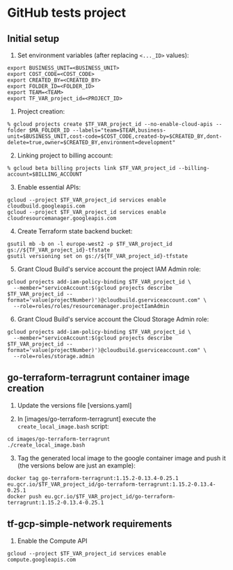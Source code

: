 GitHub tests project
====================

Initial setup
-------------

1. Set environment variables (after replacing `<..._ID>` values):

```shell script
export BUSINESS_UNIT=<BUSINESS_UNIT>
export COST_CODE=<COST_CODE>
export CREATED_BY=<CREATED_BY>
export FOLDER_ID=<FOLDER_ID>
export TEAM=<TEAM>
export TF_VAR_project_id=<PROJECT_ID>
```
1. Project creation:

```
% gcloud projects create $TF_VAR_project_id --no-enable-cloud-apis --folder $MA_FOLDER_ID --labels="team=$TEAM,business-unit=$BUSINESS_UNIT,cost-code=$COST_CODE,created-by=$CREATED_BY,dont-delete=true,owner=$CREATED_BY,environment=development"
```

2. Linking project to billing account:

```
% gcloud beta billing projects link $TF_VAR_project_id --billing-account=$BILLING_ACCOUNT
```

3. Enable essential APIs:

```
gcloud --project $TF_VAR_project_id services enable cloudbuild.googleapis.com
gcloud --project $TF_VAR_project_id services enable cloudresourcemanager.googleapis.com
```

4. Create Terraform state backend bucket:

```
gsutil mb -b on -l europe-west2 -p $TF_VAR_project_id gs://${TF_VAR_project_id}-tfstate
gsutil versioning set on gs://${TF_VAR_project_id}-tfstate
```

5. Grant Cloud Build's service account the project IAM Admin role:

```
gcloud projects add-iam-policy-binding $TF_VAR_project_id \
  --member="serviceAccount:$(gcloud projects describe $TF_VAR_project_id --format='value(projectNumber)')@cloudbuild.gserviceaccount.com" \
  --role=roles/roles/resourcemanager.projectIamAdmin 
```

6. Grant Cloud Build's service account the Cloud Storage Admin role:

```
gcloud projects add-iam-policy-binding $TF_VAR_project_id \
  --member="serviceAccount:$(gcloud projects describe $TF_VAR_project_id --format='value(projectNumber)')@cloudbuild.gserviceaccount.com" \
  --role=roles/storage.admin
```

go-terraform-terragrunt container image creation
------------------------------------------------

1. Update the versions file [versions.yaml]

2. In [images/go-terraform-terragrunt] execute the `create_local_image.bash` script:

```
cd images/go-terraform-terragrunt
./create_local_image.bash
```

3. Tag the generated local image to the google container image and push it (the versions below are just an example):

```
docker tag go-terraform-terragrunt:1.15.2-0.13.4-0.25.1 eu.gcr.io/$TF_VAR_project_id/go-terraform-terragrunt:1.15.2-0.13.4-0.25.1
docker push eu.gcr.io/$TF_VAR_project_id/go-terraform-terragrunt:1.15.2-0.13.4-0.25.1
```

tf-gcp-simple-network requirements
----------------------------------

1. Enable the Compute API
```
gcloud --project $TF_VAR_project_id services enable compute.googleapis.com
```